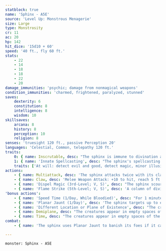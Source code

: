 ```yaml
---
statblock: true
name: 'Sphinx - A5E'
source: 'Level Up: Monstrous Menagerie'
size: Large
type: Monstrosity
cr: 11
ac: 20
hp: 142
hit_dice: '15d10 + 60'
speed: '40 ft., fly 60 ft.'
stats:
    - 22
    - 14
    - 18
    - 18
    - 22
    - 20
damage_immunities: 'psychic; damage from nonmagical weapons'
condition_immunities: 'charmed, frightened, paralyzed, stunned'
saves:
    dexterity: 6
    constitution: 8
    intelligence: 8
    wisdom: 10
skillsaves:
    arcana: 8
    history: 8
    perception: 10
    religion: 8
senses: 'truesight 120 ft., passive Perception 20'
languages: 'Celestial, Common, telepathy 120 ft.'
traits:
    0: { name: Inscrutable, desc: "The sphinx is immune to divination and to any effect that would sense its emotions or read its thoughts. Insight checks made to determine the sphinx's intentions are made with disadvantage." }
    1: { name: 'Innate Spellcasting', desc: "The sphinx's spellcasting ability is Wisdom (spell save DC 18). It can cast the following spells, requiring no material components:" }
    traits: ['At will: detect evil and good, detect magic, minor illusion, spare the dying', '3/day each: dispel magic, identify, lesser restoration, remove curse, scrying, tongues, zone of truth', "1/day each: contact other plane, flame strike, freedom of movement, greater restoration, legend lore, heroes' feast"]
actions:
    - { name: Multiattack, desc: 'The sphinx attacks twice with its claw.' }
    - { name: Claw, desc: 'Melee Weapon Attack: +10 to hit, reach 5 ft., one target. Hit: 17 (2d10 + 6) slashing damage.' }
    - { name: 'Dispel Magic (3rd-Level; V, S)', desc: "The sphinx scours the magic from one creature, object, or magical effect within 120 feet that it can see. A spell ends if it was cast with a 3rd-level or lower spell slot. For spells using a 4th-level or higher spell slot, the sphinx makes a Wisdom ability check (DC 10 + the spell's level) for each one, ending the effect on a success." }
    - { name: 'Flame Strike (5th-Level; V, S)', desc: 'A column of divine flame fills a 10-foot-radius, 40-foot-high cylinder within 60 feet. Creatures in the area make a DC 18 Dexterity saving throw, taking 14 (4d6) fire damage and 14 (4d6) radiant damage on a failure or half damage on a success.' }
'bonus actions':
    - { name: 'Speed Time (1/Day, While Bloodied)', desc: "For 1 minute, the sphinx's Speed and flying speed are doubled, opportunity attacks against it are made with disadvantage, and it can attack three times with its claw (instead of twice) when it uses Multiattack." }
    - { name: 'Planar Jaunt (1/Day)', desc: 'The sphinx targets up to eight willing creatures it can see within 300 feet. The targets are magically transported to a different place, plane of existence, demiplane, or time. This effect ends after 24 hours or when the sphinx takes a bonus action to end it. When the effect ends, the creatures reappear in their original locations, along with any items they acquired on their jaunt. While the effect lasts, the sphinx can communicate telepathically with the targets. The sphinx chooses one of the following destinations:' }
    - { name: 'Different Location or Plane of Existence', desc: "The creatures appear in empty spaces of the sphinx's choice anywhere on the Material Plane or on a different plane altogether." }
    - { name: Demiplane, desc: "The creatures appear in empty spaces of the sphinx's choice on a demiplane. The demiplane can be up to one square mile in size. The demiplane can appear to be inside, outside, or underground, and can contain terrain, nonmagical objects, and magical effects of the sphinx's choosing. The sphinx may populate it with creatures and hazards with a total Challenge Rating equal to or less than the sphinx's Challenge Rating." }
    - { name: Time, desc: "The creatures appear in empty spaces of the sphinx's choosing anywhere on the Material Plane, at any time from 1,000 years in the past to 1,000 years in the future. At the Narrator's discretion, changes made in the past may alter the present." }
combat:
    - { name: 'The sphinx uses Planar Jaunt to banish its foes if it can', desc: "Otherwise, it uses its action to cast Flame Strike on the first turn of combat and then uses its claws on successive turns. It speeds time for itself as soon as it's bloodied. With its legendary action, the sphinx attacks with its claw if it can reach an enemy or uses Teleport if it can't, and then uses Slow Time with its remaining legendary action each turn. The sphinx doesn't retreat." }

---
```

```statblock
monster: Sphinx - A5E
```
